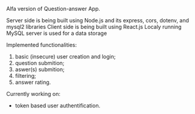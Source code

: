 Alfa version of Question-answer App.

Server side is being built using Node.js and its express, cors, dotenv, and mysql2 libraries
Client side is being built using React.js
Localy running MySQL server is used for a data storage

Implemented functionalities:
1. basic (insecure) user creation and login;
2. question submition;
3. aswer(s) submition;
4. filtering;
5. answer rating.

Currently working on:
- token based user authentification. 